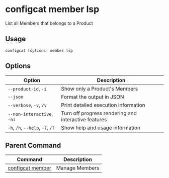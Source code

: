 # configcat member lsp
List all Members that belongs to a Product
## Usage
```
configcat [options] member lsp
```
## Options
| Option | Description |
| ------ | ----------- |
| `--product-id`, `-i` | Show only a Product's Members |
| `--json` | Format the output in JSON |
| `--verbose`, `-v`, `/v` | Print detailed execution information |
| `--non-interactive`, `-ni` | Turn off progress rendering and interactive features |
| `-h`, `/h`, `--help`, `-?`, `/?` | Show help and usage information |
## Parent Command
| Command | Description |
| ------ | ----------- |
| [configcat member](configcat-member.md) | Manage Members |
